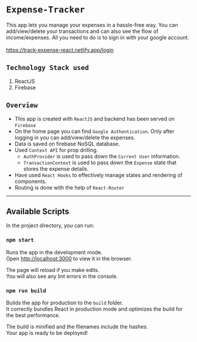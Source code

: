 # `Expense-Tracker`

This app lets you manage your expenses in a hassle-free way. You can add/view/delete your transactions and can also see the flow of income/expenses. All you need to do is to sign in with your google account.<br><br>
https://track-expense-react.netlify.app/login

## `Technology Stack used`

1. ReactJS 
2. Firebase

## `Overview`

- This app is created with `ReactJS` and backend has been served on `Firebase`
- On the home page you can find `Google Authentication`. Only after logging in you can add/view/delete the expenses.
- Data is saved on firebase NoSQL database.
- Used `Context API` for prop drilling. 
  - `AuthProvider` is used to pass down the `Current User` information.
  - `TransactionContext` is used to pass down the `Expense` state that stores the expense details.
- Have used `React Hooks` to effectively manage states and rendering of components.
- Routing is done with the help of `React-Router`
______________________________________________________________________________________________________________________

## Available Scripts

In the project directory, you can run:

### `npm start`

Runs the app in the development mode.\
Open [http://localhost:3000](http://localhost:3000) to view it in the browser.

The page will reload if you make edits.\
You will also see any lint errors in the console.

### `npm run build`

Builds the app for production to the `build` folder.\
It correctly bundles React in production mode and optimizes the build for the best performance.

The build is minified and the filenames include the hashes.\
Your app is ready to be deployed!

